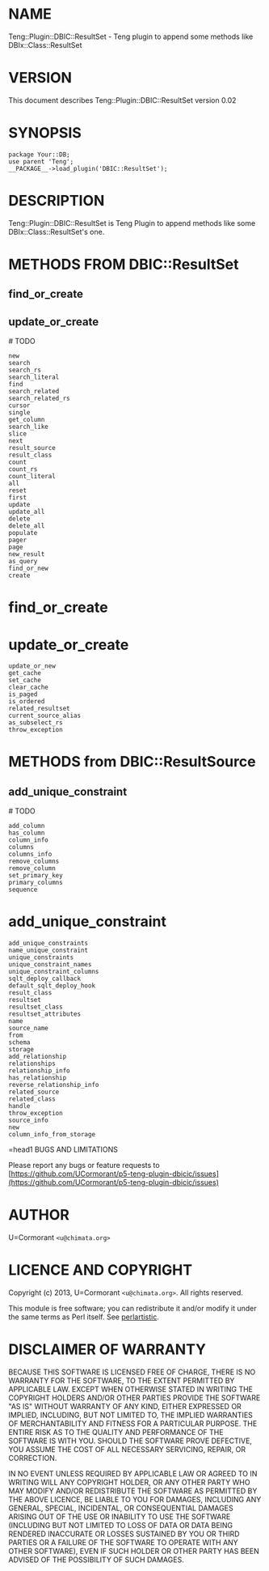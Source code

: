 # NAME

Teng::Plugin::DBIC::ResultSet - Teng plugin to append some methods like DBIx::Class::ResultSet



# VERSION

This document describes Teng::Plugin::DBIC::ResultSet version 0.02



# SYNOPSIS

    package Your::DB;
    use parent 'Teng';
    __PACKAGE__->load_plugin('DBIC::ResultSet');



# DESCRIPTION

Teng::Plugin::DBIC::ResultSet is Teng Plugin to append methods like some DBIx::Class::ResultSet's one.



# METHODS FROM DBIC::ResultSet

## find\_or\_create

## update\_or\_create

\# TODO

    new
    search
    search_rs
    search_literal
    find
    search_related
    search_related_rs
    cursor
    single
    get_column
    search_like
    slice
    next
    result_source
    result_class
    count
    count_rs
    count_literal
    all
    reset
    first
    update
    update_all
    delete
    delete_all
    populate
    pager
    page
    new_result
    as_query
    find_or_new
    create
#    find_or_create
#    update_or_create
    update_or_new
    get_cache
    set_cache
    clear_cache
    is_paged
    is_ordered
    related_resultset
    current_source_alias
    as_subselect_rs
    throw_exception



# METHODS from DBIC::ResultSource

## add\_unique\_constraint

\# TODO

    add_column
    has_column
    column_info
    columns
    columns_info
    remove_columns
    remove_column
    set_primary_key
    primary_columns
    sequence
#    add_unique_constraint
    add_unique_constraints
    name_unique_constraint
    unique_constraints
    unique_constraint_names
    unique_constraint_columns
    sqlt_deploy_callback
    default_sqlt_deploy_hook
    result_class
    resultset
    resultset_class
    resultset_attributes
    name
    source_name
    from
    schema
    storage
    add_relationship
    relationships
    relationship_info
    has_relationship
    reverse_relationship_info
    related_source
    related_class
    handle
    throw_exception
    source_info
    new
    column_info_from_storage 
=head1 BUGS AND LIMITATIONS

Please report any bugs or feature requests to
[https://github.com/UCormorant/p5-teng-plugin-dbicic/issues](https://github.com/UCormorant/p5-teng-plugin-dbicic/issues)



# AUTHOR

U=Cormorant  `<u@chimata.org>`



# LICENCE AND COPYRIGHT

Copyright (c) 2013, U=Cormorant `<u@chimata.org>`. All rights reserved.

This module is free software; you can redistribute it and/or
modify it under the same terms as Perl itself. See [perlartistic](http://search.cpan.org/perldoc?perlartistic).



# DISCLAIMER OF WARRANTY

BECAUSE THIS SOFTWARE IS LICENSED FREE OF CHARGE, THERE IS NO WARRANTY
FOR THE SOFTWARE, TO THE EXTENT PERMITTED BY APPLICABLE LAW. EXCEPT WHEN
OTHERWISE STATED IN WRITING THE COPYRIGHT HOLDERS AND/OR OTHER PARTIES
PROVIDE THE SOFTWARE "AS IS" WITHOUT WARRANTY OF ANY KIND, EITHER
EXPRESSED OR IMPLIED, INCLUDING, BUT NOT LIMITED TO, THE IMPLIED
WARRANTIES OF MERCHANTABILITY AND FITNESS FOR A PARTICULAR PURPOSE. THE
ENTIRE RISK AS TO THE QUALITY AND PERFORMANCE OF THE SOFTWARE IS WITH
YOU. SHOULD THE SOFTWARE PROVE DEFECTIVE, YOU ASSUME THE COST OF ALL
NECESSARY SERVICING, REPAIR, OR CORRECTION.

IN NO EVENT UNLESS REQUIRED BY APPLICABLE LAW OR AGREED TO IN WRITING
WILL ANY COPYRIGHT HOLDER, OR ANY OTHER PARTY WHO MAY MODIFY AND/OR
REDISTRIBUTE THE SOFTWARE AS PERMITTED BY THE ABOVE LICENCE, BE
LIABLE TO YOU FOR DAMAGES, INCLUDING ANY GENERAL, SPECIAL, INCIDENTAL,
OR CONSEQUENTIAL DAMAGES ARISING OUT OF THE USE OR INABILITY TO USE
THE SOFTWARE (INCLUDING BUT NOT LIMITED TO LOSS OF DATA OR DATA BEING
RENDERED INACCURATE OR LOSSES SUSTAINED BY YOU OR THIRD PARTIES OR A
FAILURE OF THE SOFTWARE TO OPERATE WITH ANY OTHER SOFTWARE), EVEN IF
SUCH HOLDER OR OTHER PARTY HAS BEEN ADVISED OF THE POSSIBILITY OF
SUCH DAMAGES.

